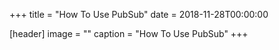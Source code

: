 +++
title = "How To Use PubSub"
date = 2018-11-28T00:00:00

[header]
image = ""
caption = "How To Use PubSub"
+++

